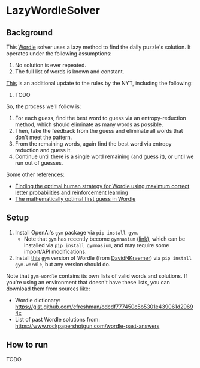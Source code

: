 # LazyWordleSolver

## Background

This [Wordle](https://www.nytimes.com/games/wordle/index.html) solver uses a lazy method to find the daily puzzle's solution. It operates under the following assumptions:

1. No solution is ever repeated.
2. The full list of words is known and constant.

[This](https://www.washingtonpost.com/video-games/2022/11/07/wordle-new-answers-new-york-times-update/) is an additional update to the rules by the NYT, including the following:

1. TODO

So, the process we'll follow is:

1. For each guess, find the best word to guess via an entropy-reduction method, which should eliminate as many words as possible.
2. Then, take the feedback from the guess and eliminate all words that don't meet the pattern.
3. From the remaining words, again find the best word via entropy reduction and guess it.
4. Continue until there is a single word remaining (and guess it), or until we run out of guesses.

Some other references:

* [Finding the optimal human strategy for Wordle using maximum correct letter probabilities and reinforcement learning](https://arxiv.org/abs/2202.00557?context=cs)
* [The mathematically optimal first guess in Wordle](https://medium.com/@tglaiel/the-mathematically-optimal-first-guess-in-wordle-cbcb03c19b0a)


## Setup

1. Install OpenAI's `gym` package via `pip install gym`.
    * Note that `gym` has recently become `gymnasium` ([link](https://www.gymlibrary.dev/)), which can be installed via `pip install gymnasium`, and may require some import/API modifications.
2. Install [this](https://github.com/DavidNKraemer/Gym-Wordle) `gym` version of Wordle (from [DavidNKraemer](https://github.com/DavidNKraemer)) via `pip install gym-wordle`, but any version should do.

Note that `gym-wordle` contains its own lists of valid words and solutions. If you're using an environment that doesn't have these lists, you can download them from sources like:
* Wordle dictionary: https://gist.github.com/cfreshman/cdcdf777450c5b5301e439061d29694c
* List of past Wordle solutions from: https://www.rockpapershotgun.com/wordle-past-answers

## How to run

TODO
